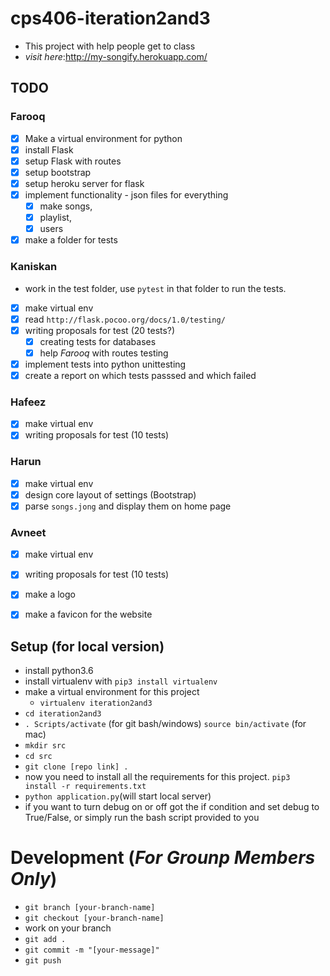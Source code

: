 # cps406-iteration2and3
- This project with help people get to class 
- _visit here_:http://my-songify.herokuapp.com/

## TODO 
### Farooq 
- [x] Make a virtual environment for python 
- [x] install Flask 
- [x] setup Flask with routes
- [x] setup bootstrap 
- [x] setup heroku server for flask
- [x] implement functionality - json files for everything
    - [x] make songs, 
    - [x] playlist, 
    - [x] users
- [x] make a folder for tests 

### Kaniskan 
- work in the test folder, use `pytest` in that folder to run the tests.
- [x] make virtual env
- [x] read `http://flask.pocoo.org/docs/1.0/testing/`
- [x] writing proposals for test (20 tests?) 
    - [x] creating tests for databases  
    - [x] help *Farooq* with routes testing 
- [x] implement tests into python unittesting
- [x] create a report on which tests passsed and which failed

### Hafeez 
- [X] make virtual env
- [x] writing proposals for test (10 tests)

### Harun 
- [x] make virtual env 
- [x] design core layout of settings (Bootstrap)
- [x] parse `songs.jong` and display them on home page
### Avneet
- [X] make virtual env
- [x] writing proposals for test (10 tests)
- [X] make a logo 
- [X] make a favicon for the website 


## Setup (for local version)
- install python3.6
- install virtualenv with `pip3 install virtualenv`
- make a virtual environment for this project 
    - `virtualenv iteration2and3`
- `cd iteration2and3`
- `. Scripts/activate` (for git bash/windows) `source bin/activate` (for mac)
- `mkdir src`
- `cd src`
- `git clone [repo link] .`
- now you need to install all the requirements for this project. `pip3 install -r requirements.txt`
- `python application.py`(will start local server)
- if you want to turn debug on or off got the if condition and set debug to True/False, or simply run the bash script provided to you 

# Development (_For Grounp Members Only_)
- `git branch [your-branch-name]`
- `git checkout [your-branch-name]`
- work on your branch
- `git add .`
- `git commit -m "[your-message]"`
- `git push`
